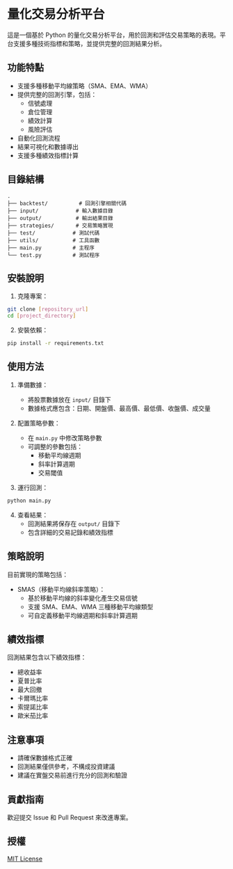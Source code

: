 # 量化交易分析平台

這是一個基於 Python 的量化交易分析平台，用於回測和評估交易策略的表現。平台支援多種技術指標和策略，並提供完整的回測結果分析。

## 功能特點

- 支援多種移動平均線策略（SMA、EMA、WMA）
- 提供完整的回測引擎，包括：
  - 信號處理
  - 倉位管理
  - 績效計算
  - 風險評估
- 自動化回測流程
- 結果可視化和數據導出
- 支援多種績效指標計算

## 目錄結構

```
.
├── backtest/          # 回測引擎相關代碼
├── input/            # 輸入數據目錄
├── output/           # 輸出結果目錄
├── strategies/       # 交易策略實現
├── test/            # 測試代碼
├── utils/           # 工具函數
├── main.py          # 主程序
└── test.py          # 測試程序
```

## 安裝說明

1. 克隆專案：
```bash
git clone [repository_url]
cd [project_directory]
```

2. 安裝依賴：
```bash
pip install -r requirements.txt
```

## 使用方法

1. 準備數據：
   - 將股票數據放在 `input/` 目錄下
   - 數據格式應包含：日期、開盤價、最高價、最低價、收盤價、成交量

2. 配置策略參數：
   - 在 `main.py` 中修改策略參數
   - 可調整的參數包括：
     - 移動平均線週期
     - 斜率計算週期
     - 交易閾值

3. 運行回測：
```bash
python main.py
```

4. 查看結果：
   - 回測結果將保存在 `output/` 目錄下
   - 包含詳細的交易記錄和績效指標

## 策略說明

目前實現的策略包括：

- SMAS（移動平均線斜率策略）：
  - 基於移動平均線的斜率變化產生交易信號
  - 支援 SMA、EMA、WMA 三種移動平均線類型
  - 可自定義移動平均線週期和斜率計算週期

## 績效指標

回測結果包含以下績效指標：

- 總收益率
- 夏普比率
- 最大回撤
- 卡爾瑪比率
- 索提諾比率
- 歐米茄比率

## 注意事項

- 請確保數據格式正確
- 回測結果僅供參考，不構成投資建議
- 建議在實盤交易前進行充分的回測和驗證

## 貢獻指南

歡迎提交 Issue 和 Pull Request 來改進專案。

## 授權

[MIT License](LICENSE)